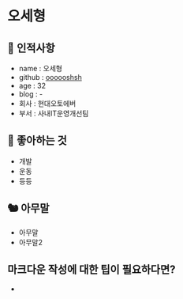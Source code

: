# 오세형

## 🥸 인적사항

- name : 오세형   
- github : [oooooshsh](https://github.com/Ooooohsh)
- age : 32
- blog : -
- 회사 : 현대오토에버
- 부서 : 사내IT운영개선팀

## 🥕 좋아하는 것

- 개발
- 운동
- 등등

## 🐿 아무말

- 아무말
- 아무말2

## 마크다운 작성에 대한 팁이 필요하다면?

- 
